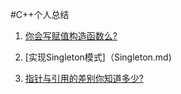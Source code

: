 #C++个人总结

1. [你会写赋值构造函数么?](Assignment.md) 

2. [实现Singleton模式]（Singleton.md)

3. [指针与引用的差别你知道多少?](pointer.md)



